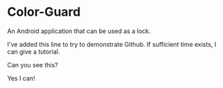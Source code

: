 Color-Guard
===========

An Android application that can be used as a lock.

I've added this line to try to demonstrate Github. If sufficient time exists, I can give a tutorial.

Can you see this?

Yes I can!
